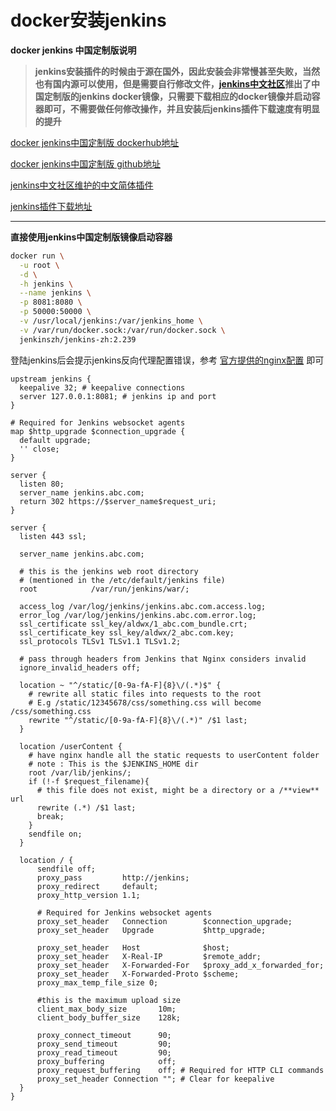# docker安装jenkins

**docker jenkins 中国定制版说明**

> **jenkins安装插件的时候由于源在国外，因此安装会非常慢甚至失败，当然也有国内源可以使用，但是需要自行修改文件，[jenkins中文社区](http://jenkins-zh.cn/)推出了中国定制版的jenkins docker镜像，只需要下载相应的docker镜像并启动容器即可，不需要做任何修改操作，并且安装后jenkins插件下载速度有明显的提升**



[docker jenkins中国定制版 dockerhub地址](https://hub.docker.com/r/jenkinszh/jenkins-zh)

[docker jenkins中国定制版 github地址](https://github.com/jenkins-zh/jenkins-formulas)

[jenkins中文社区维护的中文简体插件](https://github.com/jenkinsci/localization-zh-cn-plugin)

[jenkins插件下载地址](http://updates.jenkins-ci.org/download/plugins/)

---



**直接使用jenkins中国定制版镜像启动容器**

```sh
docker run \
  -u root \
  -d \
  -h jenkins \
  --name jenkins \
  -p 8081:8080 \
  -p 50000:50000 \
  -v /usr/local/jenkins:/var/jenkins_home \
  -v /var/run/docker.sock:/var/run/docker.sock \
  jenkinszh/jenkins-zh:2.239
```



登陆jenkins后会提示jenkins反向代理配置错误，参考 [官方提供的nginx配置](https://www.jenkins.io/doc/book/system-administration/reverse-proxy-configuration-nginx/) 即可

```nginx
upstream jenkins {
  keepalive 32; # keepalive connections
  server 127.0.0.1:8081; # jenkins ip and port
}

# Required for Jenkins websocket agents
map $http_upgrade $connection_upgrade {
  default upgrade;
  '' close;
}

server {
  listen 80;
  server_name jenkins.abc.com;
  return 302 https://$server_name$request_uri;
}

server {
  listen 443 ssl;    

  server_name jenkins.abc.com;  

  # this is the jenkins web root directory
  # (mentioned in the /etc/default/jenkins file)
  root            /var/run/jenkins/war/;

  access_log /var/log/jenkins/jenkins.abc.com.access.log;
  error_log /var/log/jenkins/jenkins.abc.com.error.log;
  ssl_certificate ssl_key/aldwx/1_abc.com_bundle.crt;
  ssl_certificate_key ssl_key/aldwx/2_abc.com.key;
  ssl_protocols TLSv1 TLSv1.1 TLSv1.2;

  # pass through headers from Jenkins that Nginx considers invalid
  ignore_invalid_headers off;

  location ~ "^/static/[0-9a-fA-F]{8}\/(.*)$" {
    # rewrite all static files into requests to the root
    # E.g /static/12345678/css/something.css will become /css/something.css
    rewrite "^/static/[0-9a-fA-F]{8}\/(.*)" /$1 last;
  }

  location /userContent {
    # have nginx handle all the static requests to userContent folder
    # note : This is the $JENKINS_HOME dir
    root /var/lib/jenkins/;
    if (!-f $request_filename){
      # this file does not exist, might be a directory or a /**view** url
      rewrite (.*) /$1 last;
      break;
    }
    sendfile on;
  }

  location / {
      sendfile off;
      proxy_pass         http://jenkins;
      proxy_redirect     default;
      proxy_http_version 1.1;

      # Required for Jenkins websocket agents
      proxy_set_header   Connection        $connection_upgrade;
      proxy_set_header   Upgrade           $http_upgrade;

      proxy_set_header   Host              $host;
      proxy_set_header   X-Real-IP         $remote_addr;
      proxy_set_header   X-Forwarded-For   $proxy_add_x_forwarded_for;
      proxy_set_header   X-Forwarded-Proto $scheme;
      proxy_max_temp_file_size 0;

      #this is the maximum upload size
      client_max_body_size       10m;
      client_body_buffer_size    128k;

      proxy_connect_timeout      90;
      proxy_send_timeout         90;
      proxy_read_timeout         90;
      proxy_buffering            off;
      proxy_request_buffering    off; # Required for HTTP CLI commands
      proxy_set_header Connection ""; # Clear for keepalive
  }
}
```






